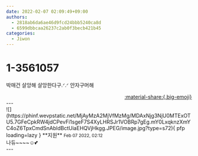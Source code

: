 ```yaml
---
date: 2022-02-07 02:09:49+09:00
authors:
  - 2818ab6da6ae46d9fcd24bbb5240ca8d
  - 6599dbbcaa26237c2ab0f3becb421b45
categories:
  - Jiwon
---
```


# 1-3561057

<div class="post-container" markdown="1">
<div class="content-container md-sidebar__scrollwrap" markdown="1">

박매건 살앙해 살앙한다구.ᐟ.ᐟ 안자구머해

</div>
</div>

<div style="text-align: right;" markdown="1">
<a href="https://weverse.io/fromis9/fanpost/1-3561057" style="text-align: right;">:material-share:{.big-emoji}</a>
</div>
---

<div class="comments-container md-sidebar__scrollwrap" markdown="1">
<div class="comment" markdown="1">
<div class='id-container' markdown="1">
![](https://phinf.wevpstatic.net/MjAyMzA2MjVfMzMg/MDAxNjg3NjU0MTExOTU5.7GFeCpkRW4jdCPevFi1sgeF7S4XyLHRSJr1VOBRp7gEg.mY0LxqknzXmYC4oZ6TpxCmdSnAbldBctUiaEHQVjHkgg.JPEG/image.jpg?type=s72){ pfp loading=lazy }
**<span class="artist">지원</span>** <small>Feb 07 2022, 02:12</small><br>
</div>
<div class='comment-body' markdown="1">
나듀~~~~☺️💕
</div>
</div>
</div>
---
